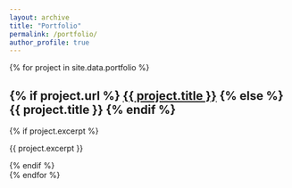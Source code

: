 ```yaml
---
layout: archive
title: "Portfolio"
permalink: /portfolio/
author_profile: true
---
```


{% for project in site.data.portfolio %}
<div class="list__item">
  <article class="archive__item" itemscope="" itemtype="http://schema.org/CreativeWork">
    <h2 class="archive__item-title" itemprop="headline">
      {% if project.url %}
        <a href="{{ project.url | prepend: site.baseurl }}" rel="permalink">{{ project.title }}</a>
      {% else %}
        {{ project.title }}
      {% endif %}
    </h2>
    {% if project.excerpt %}
      <p class="archive__item-excerpt" itemprop="description">{{ project.excerpt }}</p>
    {% endif %}
  </article>
</div>
{% endfor %}